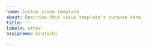 ```yaml
---
name: Custom issue template
about: Describe this issue template's purpose here.
title: ''
labels: other
assignees: kratochj

---
```



